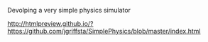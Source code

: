 Devolping a very simple physics simulator

http://htmlpreview.github.io/?https://github.com/jgriffsta/SimplePhysics/blob/master/index.html
